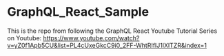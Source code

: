 # GraphQL_React_Sample
 
This is the repo from following the GraphQL React Youtube Tutorial Series on Youtube:
https://www.youtube.com/watch?v=yZ0f1Apb5CU&list=PL4cUxeGkcC9i0_2FF-WhtRIfIJ1lXlTZR&index=1
